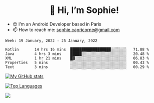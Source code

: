 <h1 align="center"> 👋 Hi, I’m Sophie! </h1>  

- 😊 I’m an Android Developer based in Paris
- 📫 How to reach me: sophie.capricorne@gmail.com


<!--START_SECTION:waka-->
```text
Week: 19 January, 2022 - 25 January, 2022

Kotlin       14 hrs 16 mins  ██████████████████░░░░░░░   71.88 % 
Java         4 hrs 3 mins    █████░░░░░░░░░░░░░░░░░░░░   20.48 % 
XML          1 hr 21 mins    █▓░░░░░░░░░░░░░░░░░░░░░░░   06.83 % 
Properties   5 mins          ░░░░░░░░░░░░░░░░░░░░░░░░░   00.43 % 
Text         3 mins          ░░░░░░░░░░░░░░░░░░░░░░░░░   00.29 % 
```
<!--END_SECTION:waka-->

[![My GitHub stats](https://github-readme-stats.vercel.app/api?username=sophicapri&show_icons=true&theme=buefy)](https://github.com/anuraghazra/github-readme-stats)

[![Top Languages](https://github-readme-stats.vercel.app/api/top-langs/?username=sophicapri&langs_count=2&layout=compact)](https://github.com/anuraghazra/github-readme-stats)

![](https://github-readme-streak-stats.herokuapp.com/?user=sophicapri)
